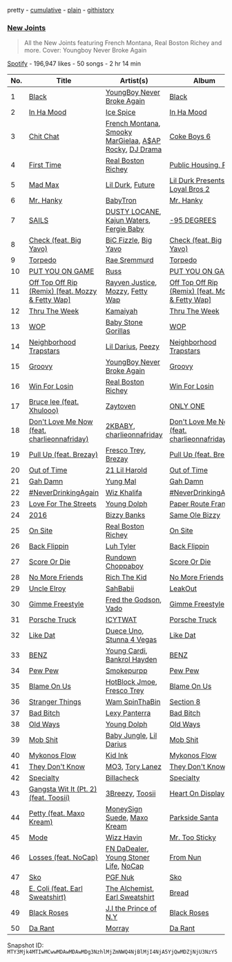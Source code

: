 pretty - [cumulative](/playlists/cumulative/37i9dQZF1DX4SrOBCjlfVi.md) - [plain](/playlists/plain/37i9dQZF1DX4SrOBCjlfVi) - [githistory](https://github.githistory.xyz/mackorone/spotify-playlist-archive/blob/main/playlists/plain/37i9dQZF1DX4SrOBCjlfVi)

### [New Joints](https://open.spotify.com/playlist/37i9dQZF1DX4SrOBCjlfVi)

> All the New Joints featuring French Montana, Real Boston Richey and more\. Cover: Youngboy Never Broke Again

[Spotify](https://open.spotify.com/user/spotify) - 196,947 likes - 50 songs - 2 hr 14 min

| No. | Title | Artist(s) | Album | Length |
|---|---|---|---|---|
| 1 | [Black](https://open.spotify.com/track/6lyhMxltOaZrzRxRmmc3lU) | [YoungBoy Never Broke Again](https://open.spotify.com/artist/7wlFDEWiM5OoIAt8RSli8b) | [Black](https://open.spotify.com/album/3Qtj7PJlxPZsdWLqIW1I8d) | 2:08 |
| 2 | [In Ha Mood](https://open.spotify.com/track/0yUaLqhsVsguBpoOPL4cO7) | [Ice Spice](https://open.spotify.com/artist/3LZZPxNDGDFVSIPqf4JuEf) | [In Ha Mood](https://open.spotify.com/album/0CQzO0dUktGpymhtvrIXqW) | 2:09 |
| 3 | [Chit Chat](https://open.spotify.com/track/4r9GyHViUSb8iVXQsJc8U5) | [French Montana](https://open.spotify.com/artist/6vXTefBL93Dj5IqAWq6OTv), [Smooky MarGielaa](https://open.spotify.com/artist/2HO2kO7O5gEnM91dhobllP), [A$AP Rocky](https://open.spotify.com/artist/13ubrt8QOOCPljQ2FL1Kca), [DJ Drama](https://open.spotify.com/artist/5oNgAs7j5XcBMzWv3HAnHG) | [Coke Boys 6](https://open.spotify.com/album/70415SlsGN0hrHDbOkhT8Z) | 2:33 |
| 4 | [First Time](https://open.spotify.com/track/2LWeSrNPOceNtiGecWLLoe) | [Real Boston Richey](https://open.spotify.com/artist/1iwUuIOKYjV7SKIg27v4zi) | [Public Housing, Pt\. 2](https://open.spotify.com/album/6HgjCMe3yei1aus3qyUDSI) | 3:05 |
| 5 | [Mad Max](https://open.spotify.com/track/2i2qDe3dnTl6maUE31FO7c) | [Lil Durk](https://open.spotify.com/artist/3hcs9uc56yIGFCSy9leWe7), [Future](https://open.spotify.com/artist/1RyvyyTE3xzB2ZywiAwp0i) | [Lil Durk Presents: Loyal Bros 2](https://open.spotify.com/album/4lXLULUDQvqV1yHtLW5fyL) | 2:33 |
| 6 | [Mr\. Hanky](https://open.spotify.com/track/0ZcI3yLtpDra2lTWaajM6l) | [BabyTron](https://open.spotify.com/artist/0sKsReKseslDlhxmbN6wLk) | [Mr\. Hanky](https://open.spotify.com/album/1TcIh59Gfrw12QFjIu8RJu) | 2:22 |
| 7 | [SAILS](https://open.spotify.com/track/3gC5ZvWnG2yy2RTQnRRRXq) | [DUSTY LOCANE](https://open.spotify.com/artist/22hWz22JAmIhIEp0u1X01L), [Kajun Waters](https://open.spotify.com/artist/3cIhFOWgz2wPhOchE2gUCY), [Fergie Baby](https://open.spotify.com/artist/4wFiOK5gZqg6tk4wvVansa) | [\-95 DEGREES](https://open.spotify.com/album/6pGYzNLRH0Ve8OPjOityaN) | 3:25 |
| 8 | [Check \(feat\. Big Yavo\)](https://open.spotify.com/track/3g2H2JmJKe7NZyZBIMXgN3) | [BiC Fizzle](https://open.spotify.com/artist/55zZKMiLQNwu6unkKc8J4y), [Big Yavo](https://open.spotify.com/artist/3PGiywHOqNwJ1bv4S3fgZF) | [Check \(feat\. Big Yavo\)](https://open.spotify.com/album/6NUnyYTNV94AbTehZ3BHRM) | 2:10 |
| 9 | [Torpedo](https://open.spotify.com/track/5R5UNKWsmMPpFq5JHK93Fw) | [Rae Sremmurd](https://open.spotify.com/artist/7iZtZyCzp3LItcw1wtPI3D) | [Torpedo](https://open.spotify.com/album/11udbkutLAaM7XN3amRT9t) | 4:00 |
| 10 | [PUT YOU ON GAME](https://open.spotify.com/track/31UEIDEnR72bsUiavstcof) | [Russ](https://open.spotify.com/artist/1z7b1Pr1rSlvWRzsW3HOrS) | [PUT YOU ON GAME](https://open.spotify.com/album/2F9w1TeWYelRUUb9YN1Ll6) | 2:39 |
| 11 | [Off Top Off Rip \(Remix\) \[feat\. Mozzy & Fetty Wap\]](https://open.spotify.com/track/2YPAnyQ3RezEyV4b7aI1Du) | [Rayven Justice](https://open.spotify.com/artist/0m9husdLSRyNHOuxFAr5hB), [Mozzy](https://open.spotify.com/artist/4AA474G2hRfrHyGrfyDseO), [Fetty Wap](https://open.spotify.com/artist/6PXS4YHDkKvl1wkIl4V8DL) | [Off Top Off Rip \(Remix\) \[feat\. Mozzy & Fetty Wap\]](https://open.spotify.com/album/3oFsM0aaYWbrhSqH9UD1K3) | 3:44 |
| 12 | [Thru The Week](https://open.spotify.com/track/2hKPymvrEGzloa4dShEMkw) | [Kamaiyah](https://open.spotify.com/artist/3XVpDdKav6C6zwlDXPhMEO) | [Thru The Week](https://open.spotify.com/album/2gUrIbJA00fdERuqhLEKit) | 2:50 |
| 13 | [WOP](https://open.spotify.com/track/0M0pqpXxzPDstdL7ESgrTr) | [Baby Stone Gorillas](https://open.spotify.com/artist/0jAP1TzUaPmRmcB5j1FMs3) | [WOP](https://open.spotify.com/album/1bdrnZV4O1Oa455LLV2pug) | 3:22 |
| 14 | [Neighborhood Trapstars](https://open.spotify.com/track/7zXZQEkHUclAqRTJXLIip4) | [Lil Darius](https://open.spotify.com/artist/2QFzplw4w06o3HuBhjrPnn), [Peezy](https://open.spotify.com/artist/6lOaHNmL3l3hKDGNf0egfs) | [Neighborhood Trapstars](https://open.spotify.com/album/1MiESrjwiTznQNnptHeaDD) | 2:33 |
| 15 | [Groovy](https://open.spotify.com/track/6lO1vt2ipUxh1bmxK8cR2s) | [YoungBoy Never Broke Again](https://open.spotify.com/artist/7wlFDEWiM5OoIAt8RSli8b) | [Groovy](https://open.spotify.com/album/2OeKQdJREBGjuX94QL0MfY) | 3:10 |
| 16 | [Win For Losin](https://open.spotify.com/track/5FwOCUkCwiglj4MwGn04tB) | [Real Boston Richey](https://open.spotify.com/artist/1iwUuIOKYjV7SKIg27v4zi) | [Win For Losin](https://open.spotify.com/album/4QyUbGbGyn1725sRukfZ9P) | 1:56 |
| 17 | [Bruce lee \(feat\. Xhulooo\)](https://open.spotify.com/track/1gCqbCM6zZG8gapl5yF3bs) | [Zaytoven](https://open.spotify.com/artist/1mceaxtjWdEmwoDVAlkC41) | [ONLY ONE](https://open.spotify.com/album/5qocotft3C4USMvQA7Jgge) | 2:28 |
| 18 | [Don't Love Me Now \(feat\. charlieonnafriday\)](https://open.spotify.com/track/1uWHol8i8GaYEDFq2MsH1p) | [2KBABY](https://open.spotify.com/artist/4mkjpWbFO45SyaHiM9GOVE), [charlieonnafriday](https://open.spotify.com/artist/1hmTCch4tWOJmdqkf8nSRA) | [Don't Love Me Now \(feat\. charlieonnafriday\)](https://open.spotify.com/album/0pXAMS6EMJqb8mKIvQhxKd) | 2:02 |
| 19 | [Pull Up \(feat\. Brezay\)](https://open.spotify.com/track/3sgs88draqbNzrvKZYmcJW) | [Fresco Trey](https://open.spotify.com/artist/6HgEIsWCHekTTfnbOGJa3g), [Brezay](https://open.spotify.com/artist/1KRxSx5j4fjxss8cqhMWud) | [Pull Up \(feat\. Brezay\)](https://open.spotify.com/album/5w8jRxeZBOyKGc8bTkAFdC) | 2:27 |
| 20 | [Out of Time](https://open.spotify.com/track/27feJmQBpvsnW4tC4M7pw4) | [21 Lil Harold](https://open.spotify.com/artist/6X9Dt3dsZDeWzMBfekaoPB) | [Out of Time](https://open.spotify.com/album/72SRRaSf8OEru4ewgAK0UM) | 1:57 |
| 21 | [Gah Damn](https://open.spotify.com/track/0VQucSKq1xINBeqQZRt69w) | [Yung Mal](https://open.spotify.com/artist/6m0MLa2Q5RwIF8R7nwQkQ2) | [Gah Damn](https://open.spotify.com/album/7xMqiBsn4iTnFw172KnxaA) | 3:12 |
| 22 | [\#NeverDrinkingAgain](https://open.spotify.com/track/6V6qKLDO7jSA4Vh6tDfScL) | [Wiz Khalifa](https://open.spotify.com/artist/137W8MRPWKqSmrBGDBFSop) | [\#NeverDrinkingAgain](https://open.spotify.com/album/0LTBVBoCdL2FSGJIPvqKc8) | 3:01 |
| 23 | [Love For The Streets](https://open.spotify.com/track/7k5lDslyLbcykzUOPGEdKR) | [Young Dolph](https://open.spotify.com/artist/3HiuzBlSW7pGDXlSFMhO2g) | [Paper Route Frank](https://open.spotify.com/album/7tXLv9wbiC5Jf1o4nHZY4S) | 3:06 |
| 24 | [2016](https://open.spotify.com/track/1tpUBwq7Osr0rmiMqbF6Cn) | [Bizzy Banks](https://open.spotify.com/artist/7s3eCGNZMrwUQraXlocCBv) | [Same Ole Bizzy](https://open.spotify.com/album/0mhAJL1Zjj4kctvZm1TnYs) | 2:42 |
| 25 | [On Site](https://open.spotify.com/track/307uhx5f7E58E7VyRVcQ3l) | [Real Boston Richey](https://open.spotify.com/artist/1iwUuIOKYjV7SKIg27v4zi) | [On Site](https://open.spotify.com/album/3cmKBck5FWFNrJbgtyVQLn) | 3:09 |
| 26 | [Back Flippin](https://open.spotify.com/track/112f64x3xitpDPHfr98T01) | [Luh Tyler](https://open.spotify.com/artist/1K15GRZZATsCJyGJ4bYiEz) | [Back Flippin](https://open.spotify.com/album/3GvwZRsUVRxwjdBW1B05VY) | 2:22 |
| 27 | [Score Or Die](https://open.spotify.com/track/6VLv4EhaNR5SRfVEpleoWs) | [Rundown Choppaboy](https://open.spotify.com/artist/3vh0hSUAhFfS2QDNsSgtDG) | [Score Or Die](https://open.spotify.com/album/181lAFIxJUTVwxU244eJs8) | 2:43 |
| 28 | [No More Friends](https://open.spotify.com/track/2kMuUWfsueRPYWxyaTSHd8) | [Rich The Kid](https://open.spotify.com/artist/1pPmIToKXyGdsCF6LmqLmI) | [No More Friends](https://open.spotify.com/album/1SFwQzKhMvB5rPmXpeRvYl) | 2:01 |
| 29 | [Uncle Elroy](https://open.spotify.com/track/3zdVqrm2m3lo73s5BOSNvd) | [SahBabii](https://open.spotify.com/artist/7GuUYiGZOzQwq4L6gAfy1T) | [LeakOut](https://open.spotify.com/album/78ZIwVQBzYdrUN9dpvr3cn) | 3:12 |
| 30 | [Gimme Freestyle](https://open.spotify.com/track/5zHkXYdDT6903xEce1LWK8) | [Fred the Godson](https://open.spotify.com/artist/4XfZS4DTtBxAd8JjsDFMzl), [Vado](https://open.spotify.com/artist/4ubKsFJjMgWkARG6w2Qlv8) | [Gimme Freestyle](https://open.spotify.com/album/6DTah7bil3pr4acSCPIqRJ) | 2:51 |
| 31 | [Porsche Truck](https://open.spotify.com/track/3dYp2NzzYqflfSBWniwOEC) | [ICYTWAT](https://open.spotify.com/artist/6bVRNVg2f91pCAyKnrIOW0) | [Porsche Truck](https://open.spotify.com/album/3qPrSg8I072UC2tzkQaMPt) | 1:04 |
| 32 | [Like Dat](https://open.spotify.com/track/2XLh0cozp37b76JqHSZC79) | [Duece Uno](https://open.spotify.com/artist/1PdCdnAjBXPeCFhBMlhjBt), [Stunna 4 Vegas](https://open.spotify.com/artist/44IvvHRk2XF243QLA2VOa8) | [Like Dat](https://open.spotify.com/album/0HhVSa3NhYFXxJ3JTdhV9F) | 2:28 |
| 33 | [BENZ](https://open.spotify.com/track/6E031JdEzh2E3mesGmlGt6) | [Young Cardi](https://open.spotify.com/artist/0xf3nf764hGg0fSptQqeDk), [Bankrol Hayden](https://open.spotify.com/artist/0Yr4BBpK2dkCp2UsrJ9LZN) | [BENZ](https://open.spotify.com/album/5VvKj7hSbo59rSuF6E3CcJ) | 2:17 |
| 34 | [Pew Pew](https://open.spotify.com/track/7b4LMdMrjPLNUNwxO46sQR) | [Smokepurpp](https://open.spotify.com/artist/21dooacK2WGBB5amYvKyfM) | [Pew Pew](https://open.spotify.com/album/2dxkkuVraqcsCIbsVgK86h) | 2:40 |
| 35 | [Blame On Us](https://open.spotify.com/track/0CX139UCckJuNeU6WvBQK8) | [HotBlock Jmoe](https://open.spotify.com/artist/1GiFhQeBgRig35WbBjvtb1), [Fresco Trey](https://open.spotify.com/artist/6HgEIsWCHekTTfnbOGJa3g) | [Blame On Us](https://open.spotify.com/album/6lKyj30TU4BCzeZrsTBZPU) | 2:22 |
| 36 | [Stranger Things](https://open.spotify.com/track/1J5RGNDATwSxoWZz5nSUDS) | [Wam SpinThaBin](https://open.spotify.com/artist/1vljqWKOCEBTIA9mhCaCCt) | [Section 8](https://open.spotify.com/album/2LfW10BGK43jwbCKcKzmRZ) | 3:01 |
| 37 | [Bad Bitch](https://open.spotify.com/track/1YBNyz3eAVXPoh2ZWEWiIt) | [Lexy Panterra](https://open.spotify.com/artist/5bB58D2RfSIIM2eBJy2Kww) | [Bad Bitch](https://open.spotify.com/album/30NrujfphLM7qczBFiCFQk) | 2:46 |
| 38 | [Old Ways](https://open.spotify.com/track/6NJsBm5qO23E3st5BRIsSN) | [Young Dolph](https://open.spotify.com/artist/3HiuzBlSW7pGDXlSFMhO2g) | [Old Ways](https://open.spotify.com/album/5Y5cktYjGfw04PnH9LIMFh) | 3:10 |
| 39 | [Mob Shit](https://open.spotify.com/track/5apLj5wI3oNFhYaFIgtt6q) | [Baby Jungle](https://open.spotify.com/artist/3chQVApiF3AoD6aym9IWwx), [Lil Darius](https://open.spotify.com/artist/2QFzplw4w06o3HuBhjrPnn) | [Mob Shit](https://open.spotify.com/album/2fqEyPqh1ybVQ2M6FLqHLJ) | 2:58 |
| 40 | [Mykonos Flow](https://open.spotify.com/track/28jZf6qRHl8x0pBv0azAKk) | [Kid Ink](https://open.spotify.com/artist/6KZDXtSj0SzGOV705nNeh3) | [Mykonos Flow](https://open.spotify.com/album/14qGxz6afgMYEnYlZh1quo) | 2:29 |
| 41 | [They Don't Know](https://open.spotify.com/track/3iuGyJQKwSIozygB3nwojP) | [MO3](https://open.spotify.com/artist/44JEJiBvti7NiEhAfzWstv), [Tory Lanez](https://open.spotify.com/artist/2jku7tDXc6XoB6MO2hFuqg) | [They Don't Know](https://open.spotify.com/album/2rNpBAGNZz1jcccaoK2oT7) | 2:48 |
| 42 | [Specialty](https://open.spotify.com/track/6wVm22yQR2vux6aLz4MLp4) | [Billacheck](https://open.spotify.com/artist/4UfNNfhp5pt4iQcF4TMKMH) | [Specialty](https://open.spotify.com/album/3IV5khV7VfuX3DCnIMF8ZQ) | 1:52 |
| 43 | [Gangsta Wit It \(Pt\. 2\)\(feat\. Toosii\)](https://open.spotify.com/track/2PQ1fLQkNhjpUroRow1zEt) | [3Breezy](https://open.spotify.com/artist/4cSobXLXhJMHYUZvBMuQFG), [Toosii](https://open.spotify.com/artist/6BH1xcDkwbbyrLMUKECsW1) | [Heart On Display](https://open.spotify.com/album/3HqfVpmue1Xpf0AoUSfwZZ) | 3:19 |
| 44 | [Petty \(feat\. Maxo Kream\)](https://open.spotify.com/track/5gsuvCu7Y5WU9A5KYlqEgD) | [MoneySign Suede](https://open.spotify.com/artist/5w61NhDHxboaPUjFZ9r2vh), [Maxo Kream](https://open.spotify.com/artist/6xS5PpBWaVYraexEkEjjXv) | [Parkside Santa](https://open.spotify.com/album/6oKqbmIOIR3y4PS717x9KR) | 2:31 |
| 45 | [Mode](https://open.spotify.com/track/7pnt32B3jxJDeWbhggcDBJ) | [Wizz Havin](https://open.spotify.com/artist/36RF9L1ABN67l6lYDXYYcY) | [Mr\. Too Sticky](https://open.spotify.com/album/5TrHsQhZDlUFGgovN7U88G) | 1:47 |
| 46 | [Losses \(feat\. NoCap\)](https://open.spotify.com/track/2miKbwMMfzYwGVizkbzJ84) | [FN DaDealer](https://open.spotify.com/artist/1bqJuNMz1iBqWo9B0BdIiM), [Young Stoner Life](https://open.spotify.com/artist/1xr2G8Hlx4QWmT9HaUbmoO), [NoCap](https://open.spotify.com/artist/4PNHuWkk4ee6R8WEhFVPf5) | [From Nun](https://open.spotify.com/album/0I7ZBXiekiRkLJKoP232tM) | 3:07 |
| 47 | [Sko](https://open.spotify.com/track/7Atyu3gAjkdmxYt0kZawgX) | [PGF Nuk](https://open.spotify.com/artist/0PUh7TSiwhSf0xL0b6SLXH) | [Sko](https://open.spotify.com/album/0FigtA2FRPWenIdAu5ElwS) | 2:30 |
| 48 | [E\. Coli \(feat\. Earl Sweatshirt\)](https://open.spotify.com/track/3GXSywNvYLAVUCtjMHkKDh) | [The Alchemist](https://open.spotify.com/artist/0eVyjRhzZKke2KFYTcDkeu), [Earl Sweatshirt](https://open.spotify.com/artist/3A5tHz1SfngyOZM2gItYKu) | [Bread](https://open.spotify.com/album/6HB5Nq7lSjvTs3gJom6BXI) | 2:12 |
| 49 | [Black Roses](https://open.spotify.com/track/2PPJUlUBAL8idHI0V79U2B) | [J.I the Prince of N.Y](https://open.spotify.com/artist/2eqoJbzUGDwys5ENUkbT3h) | [Black Roses](https://open.spotify.com/album/4qySraSpgdcfXi2myE1iqn) | 2:31 |
| 50 | [Da Rant](https://open.spotify.com/track/6N8OxmReKE2Qg0SY2x6gDD) | [Morray](https://open.spotify.com/artist/44vREmJC0OlVZjZaGLqVEd) | [Da Rant](https://open.spotify.com/album/53jD3cyaN4StX9Vo0EV4dw) | 4:02 |

Snapshot ID: `MTY3Mjk4MTIwMCwwMDAwMDAwMDg3NzhlMjZmNWQ4NjBlMjI4NjA5YjQwMDZjNjU3NzY5`
